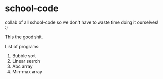 # school-code
<!-- :( I can't think of description rn -->

collab of all school-code so we don't have to waste time doing it ourselves! :) 

This the good shit.

List of programs:
1. Bubble sort
2. Linear search
3. Abc array
4. Min-max array
